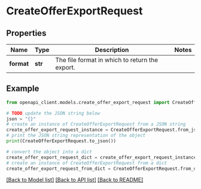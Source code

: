 # CreateOfferExportRequest


## Properties

Name | Type | Description | Notes
------------ | ------------- | ------------- | -------------
**format** | **str** | The file format in which to return the export. | 

## Example

```python
from openapi_client.models.create_offer_export_request import CreateOfferExportRequest

# TODO update the JSON string below
json = "{}"
# create an instance of CreateOfferExportRequest from a JSON string
create_offer_export_request_instance = CreateOfferExportRequest.from_json(json)
# print the JSON string representation of the object
print(CreateOfferExportRequest.to_json())

# convert the object into a dict
create_offer_export_request_dict = create_offer_export_request_instance.to_dict()
# create an instance of CreateOfferExportRequest from a dict
create_offer_export_request_from_dict = CreateOfferExportRequest.from_dict(create_offer_export_request_dict)
```
[[Back to Model list]](../README.md#documentation-for-models) [[Back to API list]](../README.md#documentation-for-api-endpoints) [[Back to README]](../README.md)


